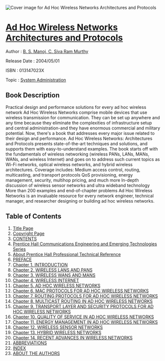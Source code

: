 ![Cover image for Ad Hoc Wireless Networks Architectures and Protocols](https://imgdetail.ebookreading.net/cover/cover/system_admin/EB013147023X.jpg)

[Ad Hoc Wireless Networks Architectures and Protocols](https://ebookreading.net/view/book/Ad+Hoc+Wireless+Networks+Architectures+and+Protocols-EB013147023X_1.html "Ad Hoc Wireless Networks Architectures and Protocols")
====================================================================================================================

Author : [B. S. Manoj](https://ebookreading.net/search/author/B.+S.+Manoj),[ C. Siva Ram Murthy](https://ebookreading.net/search/author/+C.+Siva+Ram+Murthy)

Release Date : 2004/05/01

ISBN : 013147023X

Topic : [System Administration](https://ebookreading.net/search/category/system-administration)

Book Description
-----------------

Practical design and performance solutions for every ad hoc wireless network
Ad Hoc Wireless Networks comprise mobile devices that use wireless transmission for communication. They can be set up anywhere and any time because they eliminate the complexities of infrastructure setup and central administration-and they have enormous commercial and military potential. Now, there's a book that addresses every major issue related to their design and performance. Ad Hoc Wireless Networks: Architectures and Protocols presents state-of-the-art techniques and solutions, and supports them with easy-to-understand examples. The book starts off with the fundamentals of wireless networking (wireless PANs, LANs, MANs, WANs, and wireless Internet) and goes on to address such current topics as Wi-Fi networks, optical wireless networks, and hybrid wireless architectures. Coverage includes:
Medium access control, routing, multicasting, and transport protocols
QoS provisioning, energy management, security, multihop pricing, and much more
In-depth discussion of wireless sensor networks and ultra wideband technology
More than 200 examples and end-of-chapter problems
Ad Hoc Wireless Networks is an invaluable resource for every network engineer, technical manager, and researcher designing or building ad hoc wireless networks.
              
Table of Contents
-----------------

1. [Title Page](https://ebookreading.net/view/book/Ad+Hoc+Wireless+Networks+Architectures+and+Protocols-EB013147023X_2.html#title)
1. [Copyright Page](https://ebookreading.net/view/book/Ad+Hoc+Wireless+Networks+Architectures+and+Protocols-EB013147023X_2.html#copy)
1. [CONTENTS](https://ebookreading.net/view/book/Ad+Hoc+Wireless+Networks+Architectures+and+Protocols-EB013147023X_2.html#toc)
1. [Prentice Hall Communications Engineering and Emerging Technologies Series](https://ebookreading.net/view/book/Ad+Hoc+Wireless+Networks+Architectures+and+Protocols-EB013147023X_2.html#pref01)
1. [About Prentice Hall Professional Technical Reference](https://ebookreading.net/view/book/Ad+Hoc+Wireless+Networks+Architectures+and+Protocols-EB013147023X_2.html#pref02)
1. [PREFACE](https://ebookreading.net/view/book/Ad+Hoc+Wireless+Networks+Architectures+and+Protocols-EB013147023X_2.html#pref03)
1. [Chapter 1. INTRODUCTION](https://ebookreading.net/view/book/Ad+Hoc+Wireless+Networks+Architectures+and+Protocols-EB013147023X_3.html)
1. [Chapter 2. WIRELESS LANS AND PANS](https://ebookreading.net/view/book/Ad+Hoc+Wireless+Networks+Architectures+and+Protocols-EB013147023X_4.html)
1. [Chapter 3. WIRELESS WANS AND MANS](https://ebookreading.net/view/book/Ad+Hoc+Wireless+Networks+Architectures+and+Protocols-EB013147023X_5.html)
1. [Chapter 4. WIRELESS INTERNET](https://ebookreading.net/view/book/Ad+Hoc+Wireless+Networks+Architectures+and+Protocols-EB013147023X_6.html)
1. [Chapter 5. AD HOC WIRELESS NETWORKS](https://ebookreading.net/view/book/Ad+Hoc+Wireless+Networks+Architectures+and+Protocols-EB013147023X_7.html)
1. [Chapter 6. MAC PROTOCOLS FOR AD HOC WIRELESS NETWORKS](https://ebookreading.net/view/book/Ad+Hoc+Wireless+Networks+Architectures+and+Protocols-EB013147023X_8.html)
1. [Chapter 7. ROUTING PROTOCOLS FOR AD HOC WIRELESS NETWORKS](https://ebookreading.net/view/book/Ad+Hoc+Wireless+Networks+Architectures+and+Protocols-EB013147023X_9.html)
1. [Chapter 8. MULTICAST ROUTING IN AD HOC WIRELESS NETWORKS](https://ebookreading.net/view/book/Ad+Hoc+Wireless+Networks+Architectures+and+Protocols-EB013147023X_10.html)
1. [Chapter 9. TRANSPORT LAYER AND SECURITY PROTOCOLS FOR AD HOC WIRELESS NETWORKS](https://ebookreading.net/view/book/Ad+Hoc+Wireless+Networks+Architectures+and+Protocols-EB013147023X_11.html)
1. [Chapter 10. QUALITY OF SERVICE IN AD HOC WIRELESS NETWORKS](https://ebookreading.net/view/book/Ad+Hoc+Wireless+Networks+Architectures+and+Protocols-EB013147023X_12.html)
1. [Chapter 11. ENERGY MANAGEMENT IN AD HOC WIRELESS NETWORKS](https://ebookreading.net/view/book/Ad+Hoc+Wireless+Networks+Architectures+and+Protocols-EB013147023X_13.html)
1. [Chapter 12. WIRELESS SENSOR NETWORKS](https://ebookreading.net/view/book/Ad+Hoc+Wireless+Networks+Architectures+and+Protocols-EB013147023X_14.html)
1. [Chapter 13. HYBRID WIRELESS NETWORKS](https://ebookreading.net/view/book/Ad+Hoc+Wireless+Networks+Architectures+and+Protocols-EB013147023X_15.html)
1. [Chapter 14. RECENT ADVANCES IN WIRELESS NETWORKS](https://ebookreading.net/view/book/Ad+Hoc+Wireless+Networks+Architectures+and+Protocols-EB013147023X_16.html)
1. [ABBREVIATIONS](https://ebookreading.net/view/book/Ad+Hoc+Wireless+Networks+Architectures+and+Protocols-EB013147023X_17.html)
1. [INDEX](https://ebookreading.net/view/book/Ad+Hoc+Wireless+Networks+Architectures+and+Protocols-EB013147023X_18.html)
1. [ABOUT THE AUTHORS](https://ebookreading.net/view/book/Ad+Hoc+Wireless+Networks+Architectures+and+Protocols-EB013147023X_19.html)
